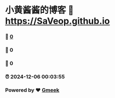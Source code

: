 # 小黄酱酱的博客 :link: https://SaVeop.github.io 
### :page_facing_up: [0](https://SaVeop.github.io/tag.html) 
### :speech_balloon: 0 
### :hibiscus: 0 
### :alarm_clock: 2024-12-06 00:03:55 
### Powered by :heart: [Gmeek](https://github.com/Meekdai/Gmeek)
